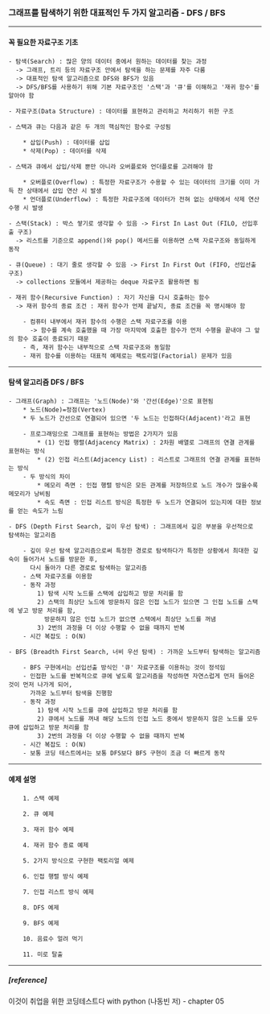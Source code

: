 ### 그래프를 탐색하기 위한 대표적인 두 가지 알고리즘 - DFS / BFS
--------------------------------------------------------------------------------------------------------------------------------  
#### 꼭 필요한 자료구조 기초
	- 탐색(Search) : 많은 양의 데이터 중에서 원하는 데이터를 찾는 과정
	  -> 그래프, 트리 등의 자료구조 안에서 탐색을 하는 문제를 자주 다룸
	  -> 대표적인 탐색 알고리즘으로 DFS와 BFS가 있음
	  -> DFS/BFS를 사용하기 위해 기본 자료구조인 '스택'과 '큐'를 이해하고 '재귀 함수'를 알아야 함
	  
	- 자료구조(Data Structure) : 데이터를 표현하고 관리하고 처리하기 위한 구조
	
	- 스택과 큐는 다음과 같은 두 개의 핵심적인 함수로 구성됨
	
		* 삽입(Push) : 데이터를 삽입
		* 삭제(Pop) : 데이터를 삭제
		
	- 스택과 큐에서 삽입/삭제 뿐만 아니라 오버플로와 언더플로를 고려해야 함
	
		* 오버플로(Overflow) : 특정한 자료구조가 수용할 수 있는 데이터의 크기를 이미 가득 찬 상태에서 삽입 연산 시 발생
		* 언더플로(Underflow) : 특정한 자료구조에 데이터가 전혀 없는 상태에서 삭제 연산 수행 시 발생
	
	- 스택(Stack) : 박스 쌓기로 생각할 수 있음 -> First In Last Out (FILO, 선입후출 구조)
	  -> 리스트를 기준으로 append()와 pop() 메서드를 이용하면 스택 자료구조와 동일하게 동작
	
	- 큐(Queue) : 대기 줄로 생각할 수 있음 -> First In First Out (FIFO, 선입선출 구조)
	  -> collections 모듈에서 제공하는 deque 자료구조 활용하면 됨
	  
	- 재귀 함수(Recursive Function) : 자기 자신을 다시 호출하는 함수
	  -> 재귀 함수의 종료 조건 : 재귀 함수가 언제 끝날지, 종료 조건을 꼭 명시해야 함
	  
		- 컴퓨터 내부에서 재귀 함수의 수행은 스택 자료구조를 이용
		  -> 함수를 계속 호출했을 때 가장 마지막에 호출한 함수가 먼저 수행을 끝내야 그 앞의 함수 호출이 종료되기 때문
		- 즉, 재귀 함수는 내부적으로 스택 자료구조와 동일함
		- 재귀 함수를 이용하는 대표적 예제로는 팩토리얼(Factorial) 문제가 있음
	
--------------------------------------------------------------------------------------------------------------------------------  
#### 탐색 알고리즘 DFS / BFS	
	- 그래프(Graph) : 그래프는 '노드(Node)'와 '간선(Edge)'으로 표현됨
		* 노드(Node)=정점(Vertex)
		* 두 노드가 간선으로 연결되어 있으면 '두 노드는 인접하다(Adjacent)'라고 표현
		
		- 프로그래밍으로 그래프를 표현하는 방법은 2가지가 있음
			* (1) 인접 행렬(Adjacency Matrix) : 2차원 배열로 그래프의 연결 관계를 표현하는 방식
			* (2) 인접 리스트(Adjacency List) : 리스트로 그래프의 연결 관계를 표현하는 방식
		- 두 방식의 차이
			* 메모리 측면 : 인접 행렬 방식은 모든 관계를 저장하므로 노드 개수가 많을수록 메모리가 낭비됨
			* 속도 측면 : 인접 리스트 방식은 특정한 두 노드가 연결되어 있는지에 대한 정보를 얻는 속도가 느림
			
	- DFS (Depth First Search, 깊이 우선 탐색) : 그래프에서 깊은 부분을 우선적으로 탐색하는 알고리즘
	
		- 깊이 우선 탐색 알고리즘으로써 특정한 경로로 탐색하다가 특정한 상황에서 최대한 깊숙이 들어가서 노드를 방문한 후,
		  다시 돌아가 다른 경로로 탐색하는 알고리즘
		- 스택 자료구조를 이용함
		- 동작 과정
			1) 탐색 시작 노드를 스택에 삽입하고 방문 처리를 함
			2) 스택의 최상단 노드에 방문하지 않은 인접 노드가 있으면 그 인접 노드를 스택에 넣고 방문 처리를 함,
			  방문하지 않은 인접 노드가 없으면 스택에서 최상단 노드를 꺼냄
			3) 2번의 과정을 더 이상 수행할 수 없을 때까지 반복
		- 시간 복잡도 : O(N)
	
	- BFS (Breadth First Search, 너비 우선 탐색) : 가까운 노드부터 탐색하는 알고리즘
	
		- BFS 구현에서는 선입선출 방식인 '큐' 자료구조를 이용하는 것이 정석임
		- 인접한 노드를 반복적으로 큐에 넣도록 알고리즘을 작성하면 자연스럽게 먼저 들어온 것이 먼저 나가게 되어,
		  가까운 노드부터 탐색을 진행함
		- 동작 과정
			1) 탐색 시작 노드를 큐에 삽입하고 방문 처리를 함
			2) 큐에서 노드를 꺼내 해당 노드의 인접 노드 중에서 방문하지 않은 노드를 모두 큐에 삽입하고 방문 처리를 함
			3) 2번의 과정을 더 이상 수행할 수 없을 때까지 반복
		- 시간 복잡도 : O(N)
		- 보통 코딩 테스트에서는 보통 DFS보다 BFS 구현이 조금 더 빠르게 동작
	
--------------------------------------------------------------------------------------------------------------------------------
#### 예제 설명
		1. 스택 예제
		
		2. 큐 예제
		
		3. 재귀 함수 예제
		
		4. 재귀 함수 종료 예제
		
		5. 2가지 방식으로 구현한 팩토리얼 예제
		
		6. 인접 행렬 방식 예제
		
		7. 인접 리스트 방식 예제
		
		8. DFS 예제
		
		9. BFS 예제
		
		10. 음료수 얼려 먹기
		
		11. 미로 탈출
		
--------------------------------------------------------------------------------------------------------------------------------
##### [reference]
이것이 취업을 위한 코딩테스트다 with python (나동빈 저) - chapter 05


